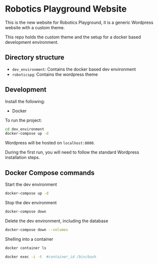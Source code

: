 # Robotics Playground Website
This is the new website for Robotics Playground, it is a generic Wordpress website with a custom theme.

This repo holds the custom theme and the setup for a docker based development environment.

## Directory structure

- `dev_environment`: Contains the docker based dev environment
- `roboticspg`: Contains the wordpress theme

## Development

Install the following:
- Docker

To run the project:

```bash
cd dev_environment
docker-compose up -d
```

Wordpress will be hosted on `localhost:8000`.

During the first run, you will need to follow the standard Wordpress
installation steps.

## Docker Compose commands

Start the dev environment
```bash
docker-compose up -d
```

Stop the dev environment
```bash
docker-compose down
```

Delete the dev environment, including the database
```bash
docker-compose down --volumes
```

Shelling into a container
```bash
docker container ls

docker exec -i -t  #container_id /bin/bash
```
